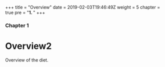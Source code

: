 +++
title = "Overview"
date = 2019-02-03T19:46:49Z
weight = 5
chapter = true
pre = "<b>1. </b>"
+++

### Chapter 1

# Overview2

Overview of the diet.


